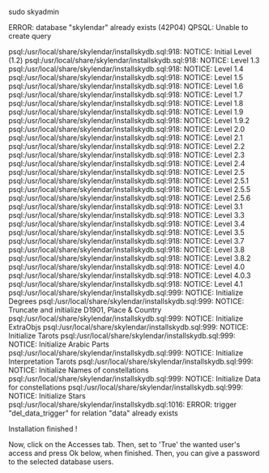

sudo skyadmin











ERROR:  database "skylendar" already exists
(42P04) QPSQL: Unable to create query
 
psql:/usr/local/share/skylendar/installskydb.sql:918: NOTICE:  Initial Level (1.2)
psql:/usr/local/share/skylendar/installskydb.sql:918: NOTICE:  Level 1.3
psql:/usr/local/share/skylendar/installskydb.sql:918: NOTICE:  Level 1.4
psql:/usr/local/share/skylendar/installskydb.sql:918: NOTICE:  Level 1.5
psql:/usr/local/share/skylendar/installskydb.sql:918: NOTICE:  Level 1.6
psql:/usr/local/share/skylendar/installskydb.sql:918: NOTICE:  Level 1.7
psql:/usr/local/share/skylendar/installskydb.sql:918: NOTICE:  Level 1.8
psql:/usr/local/share/skylendar/installskydb.sql:918: NOTICE:  Level 1.9
psql:/usr/local/share/skylendar/installskydb.sql:918: NOTICE:  Level 1.9.2
psql:/usr/local/share/skylendar/installskydb.sql:918: NOTICE:  Level 2.0
psql:/usr/local/share/skylendar/installskydb.sql:918: NOTICE:  Level 2.1
psql:/usr/local/share/skylendar/installskydb.sql:918: NOTICE:  Level 2.2
psql:/usr/local/share/skylendar/installskydb.sql:918: NOTICE:  Level 2.3
psql:/usr/local/share/skylendar/installskydb.sql:918: NOTICE:  Level 2.4
psql:/usr/local/share/skylendar/installskydb.sql:918: NOTICE:  Level 2.5
psql:/usr/local/share/skylendar/installskydb.sql:918: NOTICE:  Level 2.5.1
psql:/usr/local/share/skylendar/installskydb.sql:918: NOTICE:  Level 2.5.5
psql:/usr/local/share/skylendar/installskydb.sql:918: NOTICE:  Level 2.5.6
psql:/usr/local/share/skylendar/installskydb.sql:918: NOTICE:  Level 3.1
psql:/usr/local/share/skylendar/installskydb.sql:918: NOTICE:  Level 3.3
psql:/usr/local/share/skylendar/installskydb.sql:918: NOTICE:  Level 3.4
psql:/usr/local/share/skylendar/installskydb.sql:918: NOTICE:  Level 3.5
psql:/usr/local/share/skylendar/installskydb.sql:918: NOTICE:  Level 3.7
psql:/usr/local/share/skylendar/installskydb.sql:918: NOTICE:  Level 3.8
psql:/usr/local/share/skylendar/installskydb.sql:918: NOTICE:  Level 3.8.2
psql:/usr/local/share/skylendar/installskydb.sql:918: NOTICE:  Level 4.0
psql:/usr/local/share/skylendar/installskydb.sql:918: NOTICE:  Level 4.0.3
psql:/usr/local/share/skylendar/installskydb.sql:918: NOTICE:  Level 4.1
psql:/usr/local/share/skylendar/installskydb.sql:999: NOTICE:  Initialize Degrees
psql:/usr/local/share/skylendar/installskydb.sql:999: NOTICE:  Truncate and initialize D1901, Place & Country
psql:/usr/local/share/skylendar/installskydb.sql:999: NOTICE:  Initialize ExtraObjs
psql:/usr/local/share/skylendar/installskydb.sql:999: NOTICE:  Initialize Tarots
psql:/usr/local/share/skylendar/installskydb.sql:999: NOTICE:  Initialize Arabic Parts
psql:/usr/local/share/skylendar/installskydb.sql:999: NOTICE:  Initialize Interpretation Tarots
psql:/usr/local/share/skylendar/installskydb.sql:999: NOTICE:  Initialize Names of constellations
psql:/usr/local/share/skylendar/installskydb.sql:999: NOTICE:  Initialize Data for constellations
psql:/usr/local/share/skylendar/installskydb.sql:999: NOTICE:  Initialize Stars
psql:/usr/local/share/skylendar/installskydb.sql:1016: ERROR:  trigger "del_data_trigger" for relation "data" already exists

Installation finished !

Now, click on the Accesses tab.
Then, set to 'True' the wanted user's access and press Ok below, when finished.
Then, you can give a password to the selected database users.